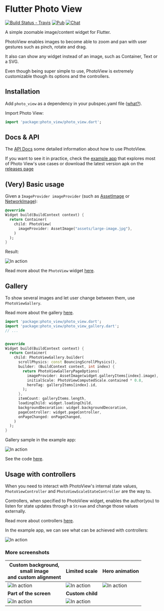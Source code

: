 # Flutter Photo View 

[![Build Status - Travis](https://travis-ci.org/renancaraujo/photo_view.svg?branch=master)](https://travis-ci.org/renancaraujo/photo_view) [![Pub](https://img.shields.io/pub/v/photo_view.svg?style=popout)](https://pub.dartlang.org/packages/photo_view) [![Chat](https://badges.gitter.im/photo_view/Lobby.svg)](https://gitter.im/photo_view/Lobby)

A simple zoomable image/content widget for Flutter.

PhotoView enables images to become able to zoom and pan with user gestures such as pinch, rotate and drag.

It also can show any widget instead of an image, such as Container, Text or a SVG. 

Even though being super simple to use, PhotoView is extremely customizable though its options and the controllers. 


## Installation

Add `photo_view` as a dependency in your pubspec.yaml file ([what?](https://flutter.io/using-packages/)).

Import Photo View:
```dart
import 'package:photo_view/photo_view.dart';
```

## Docs & API

The [API Docs](https://pub.dartlang.org/documentation/photo_view/latest/photo_view/photo_view-library.html) some detailed information about how to use PhotoView.


If you want to see it in practice, check the [example app](/example/lib) that explores most of Photo View's use cases or download the latest version apk on the [releases page](https://github.com/renancaraujo/photo_view/releases)
 

## (Very) Basic usage

Given a `ImageProvider imageProvider` (such as [AssetImage](https://docs.flutter.io/flutter/painting/AssetImage-class.html) or [NetworkImage](https://docs.flutter.io/flutter/painting/NetworkImage-class.html)):

```dart
@override
Widget build(BuildContext context) {
  return Container(
    child: PhotoView(
      imageProvider: AssetImage("assets/large-image.jpg"),
    )
  );
}
```

Result: 

![In action](https://user-images.githubusercontent.com/6718144/56463745-45ec0380-63b0-11e9-8e56-0dba5deabb1a.gif)


Read more about the `PhotoView` widget [here](https://pub.dartlang.org/documentation/photo_view/latest/photo_view/PhotoView-class.html).


## Gallery

To show several images and let user change between them, use `PhotoViewGallery`.

Read more about the gallery [here](https://pub.dartlang.org/documentation/photo_view/latest/photo_view_gallery/PhotoViewGallery-class.html).

```dart
import 'package:photo_view/photo_view.dart';
import 'package:photo_view/photo_view_gallery.dart';
// ...


@override
Widget build(BuildContext context) {
  return Container(
    child: PhotoViewGallery.builder(
      scrollPhysics: const BouncingScrollPhysics(),
      builder: (BuildContext context, int index) {
        return PhotoViewGalleryPageOptions(
          imageProvider: AssetImage(widget.galleryItems[index].image),
          initialScale: PhotoViewComputedScale.contained * 0.8,
          heroTag: galleryItems[index].id,
        );
      },
      itemCount: galleryItems.length,
      loadingChild: widget.loadingChild,
      backgroundDecoration: widget.backgroundDecoration,
      pageController: widget.pageController,
      onPageChanged: onPageChanged,
    )
  );
}
```

Gallery sample in the example app: 

![In action](https://user-images.githubusercontent.com/6718144/56463769-e93d1880-63b0-11e9-8586-55827c95b89c.gif)

See the code [here](https://github.com/renancaraujo/photo_view/blob/master/example/lib/screens/examples/gallery/gallery_example.dart).



## Usage with controllers

When you need to interact with PhotoView's internal state values, `PhotoViewController` and `PhotoViewScaleStateController` are the way to.

Controllers, when specified to PhotoView widget, enables the author(you) to listen for state updates through a `Stream` and change those values externally.

Read more about controllers [here](https://pub.dartlang.org/documentation/photo_view/latest/photo_view/PhotoView-class.html#controllers).

In the example app, we can see what can be achieved with controllers: 

![In action](https://user-images.githubusercontent.com/6718144/56464051-3328fd00-63b7-11e9-9c4d-73b04f72a81e.gif)

### More screenshots


| **Custom background, <br>small image <br>and custom alignment** | **Limited scale** | **Hero animation** |
| ------------- | ------------- | ------------- |
| ![In action](https://user-images.githubusercontent.com/6718144/56464128-ff4ed700-63b8-11e9-802e-a933b3e79ea3.gif) | ![In action](https://user-images.githubusercontent.com/6718144/56464182-23f77e80-63ba-11e9-87a9-4838ef20af7e.gif) | ![In action](https://user-images.githubusercontent.com/6718144/56464202-9700f500-63ba-11e9-9f47-14e8bf441958.gif) |
| **Part of the screen** | **Custom child** |
| ![In action](https://user-images.githubusercontent.com/6718144/56464215-d92a3680-63ba-11e9-9c37-d4796e992123.gif) | ![In action](https://user-images.githubusercontent.com/6718144/56464225-1b537800-63bb-11e9-9c5b-ea8632c99969.gif) |




